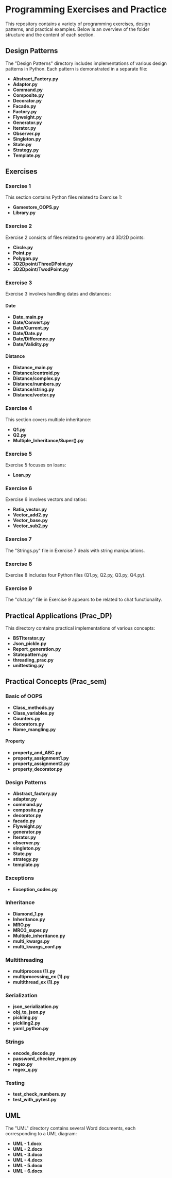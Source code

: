 
# Programming Exercises and Practice

This repository contains a variety of programming exercises, design patterns, and practical examples. Below is an overview of the folder structure and the content of each section.

## Design Patterns

The "Design Patterns" directory includes implementations of various design patterns in Python. Each pattern is demonstrated in a separate file:

-   **Abstract_Factory.py**
-   **Adaptor.py**
-   **Command.py**
-   **Composite.py**
-   **Decorator.py**
-   **Facade.py**
-   **Factory.py**
-   **Flyweight.py**
-   **Generator.py**
-   **Iterator.py**
-   **Observer.py**
-   **Singleton.py**
-   **State.py**
-   **Strategy.py**
-   **Template.py**

## Exercises

### Exercise 1

This section contains Python files related to Exercise 1:

-   **Gamestore_OOPS.py**
-   **Library.py**

### Exercise 2

Exercise 2 consists of files related to geometry and 3D/2D points:

-   **Circle.py**
-   **Point.py**
-   **Polygon.py**
-   **3D2Dpoint/ThreeDPoint.py**
-   **3D2Dpoint/TwodPoint.py**

### Exercise 3

Exercise 3 involves handling dates and distances:

#### Date

-   **Date_main.py**
-   **Date/Convert.py**
-   **Date/Current.py**
-   **Date/Date.py**
-   **Date/Difference.py**
-   **Date/Validity.py**

#### Distance

-   **Distance_main.py**
-   **Distance/centroid.py**
-   **Distance/complex.py**
-   **Distance/numbers.py**
-   **Distance/string.py**
-   **Distance/vector.py**

### Exercise 4

This section covers multiple inheritance:

-   **Q1.py**
-   **Q2.py**
-   **Multiple_Inheritance/Super().py**

### Exercise 5

Exercise 5 focuses on loans:

-   **Loan.py**

### Exercise 6

Exercise 6 involves vectors and ratios:

-   **Ratio_vector.py**
-   **Vector_add2.py**
-   **Vector_base.py**
-   **Vector_sub2.py**

### Exercise 7

The "Strings.py" file in Exercise 7 deals with string manipulations.

### Exercise 8

Exercise 8 includes four Python files (Q1.py, Q2.py, Q3.py, Q4.py).

### Exercise 9

The "chat.py" file in Exercise 9 appears to be related to chat functionality.

## Practical Applications (Prac_DP)

This directory contains practical implementations of various concepts:

-   **BSTIterator.py**
-   **Json_pickle.py**
-   **Report_generation.py**
-   **Statepattern.py**
-   **threading_prac.py**
-   **unittesting.py**

## Practical Concepts (Prac_sem)

### Basic of OOPS

-   **Class_methods.py**
-   **Class_variables.py**
-   **Counters.py**
-   **decorators.py**
-   **Name_mangling.py**

#### Property

-   **property_and_ABC.py**
-   **property_assignment1.py**
-   **property_assignment2.py**
-   **property_decorator.py**

### Design Patterns

-   **Abstract_factory.py**
-   **adapter.py**
-   **command.py**
-   **composite.py**
-   **decorator.py**
-   **facade.py**
-   **Flyweight.py**
-   **generator.py**
-   **Iterator.py**
-   **observer.py**
-   **singleton.py**
-   **State.py**
-   **strategy.py**
-   **template.py**

### Exceptions

-   **Exception_codes.py**

### Inheritance

-   **Diamond_1.py**
-   **Inheritance.py**
-   **MRO.py**
-   **MRO3_super.py**
-   **Multiple_inheritance.py**
-   **multi_kwargs.py**
-   **multi_kwargs_conf.py**

### Multithreading

-   **multiprocess (1).py**
-   **multiprocessing_ex (1).py**
-   **multithread_ex (1).py**

### Serialization

-   **json_serialization.py**
-   **obj_to_json.py**
-   **pickling.py**
-   **pickling2.py**
-   **yaml_python.py**

### Strings

-   **encode_decode.py**
-   **password_checker_regex.py**
-   **regex.py**
-   **regex_q.py**

### Testing

-   **test_check_numbers.py**
-   **test_with_pytest.py**

## UML

The "UML" directory contains several Word documents, each corresponding to a UML diagram:

-   **UML - 1.docx**
-   **UML - 2.docx**
-   **UML - 3.docx**
-   **UML - 4.docx**
-   **UML - 5.docx**
-   **UML - 6.docx**